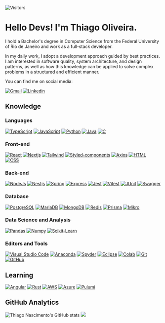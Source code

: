 ![Visitors](https://api.visitorbadge.io/api/visitors?path=https%3A%2F%2Fgithub.com%2Fnascimentoliveira&label=Visitors&labelColor=%23007EC6&countColor=%23555555)

# Hello Devs! I'm Thiago Oliveira.

I hold a Bachelor's degree in Computer Science from the Federal University of Rio de Janeiro and work as a full-stack developer.

In my daily work, I adopt a development approach guided by best practices. I am interested in software quality, system architecture, and design patterns, as well as how this knowledge can be applied to solve complex problems in a structured and efficient manner.

You can find me on social media:

[![Gmail](https://img.shields.io/badge/-nascimentoliveira@gmail.com-FFFFFF?style=for-the-badge&logo=gmail&logoColor=white&color=007EC6&labelColor=555555)](mailto:nascimentoliveira@gmail.com)
[![Linkedin](https://img.shields.io/badge/-/nascimentoliveira-FFFFFF?style=for-the-badge&logo=linkedin&logoColor=white&color=007EC6&labelColor=555555)](https://linkedin.com/in/nascimentoliveira)

## Knowledge

### Languages
 
[![TypeScript](https://img.shields.io/badge/-typescript-ffffff?style=for-the-badge&logo=typescript&logoColor=white&color=007EC6&labelColor=555555)](https://www.typescriptlang.org/)
[![JavaScript](https://img.shields.io/badge/-JavaScript-ffffff?style=for-the-badge&logo=javascript&logoColor=white&color=007EC6&labelColor=555555)](https://developer.mozilla.org/en-US/docs/Web/JavaScript)
[![Python](https://img.shields.io/badge/-python-ffffff?style=for-the-badge&logo=python&logoColor=white&color=007EC6&labelColor=555555)](https://www.python.org/)
[![Java](https://img.shields.io/badge/-java-ffffff?style=for-the-badge&logo=oracle&logoColor=white&color=007EC6&labelColor=555555)](https://www.java.com/)
[![C](https://img.shields.io/badge/-c-ffffff?style=for-the-badge&logo=c&logoColor=white&color=007EC6&labelColor=555555)](https://www.w3schools.com/c/c_intro.php)

### Front-end

[![React](https://img.shields.io/badge/-react-ffffff?style=for-the-badge&logo=react&logoColor=white&color=007EC6&labelColor=555555)](https://reactjs.org/)
[![Nextjs](https://img.shields.io/badge/-NextJs-ffffff?style=for-the-badge&logo=nextdotjs&logoColor=white&color=007EC6&labelColor=555555)](https://nextjs.org/)
[![Tailwind](https://img.shields.io/badge/-tailwind%20css-ffffff?style=for-the-badge&logo=tailwind-css&logoColor=white&color=007EC6&labelColor=555555)](https://tailwindcss.com/)
[![Styled-components](https://img.shields.io/badge/-styled--components-ffffff?style=for-the-badge&logo=styled-components&logoColor=white&color=007EC6&labelColor=555555)](https://styled-components.com/)
[![Axios](https://img.shields.io/badge/-axios-ffffff?style=for-the-badge&logo=axios&logoColor=white&color=007EC6&labelColor=555555)](https://axios-http.com/ptbr/docs/intro)
[![HTML](https://img.shields.io/badge/-html5-ffffff?style=for-the-badge&logo=html5&logoColor=white&color=007EC6&labelColor=555555)](https://developer.mozilla.org/en-US/docs/Web/HTML)
[![CSS](https://img.shields.io/badge/-css3-ffffff?style=for-the-badge&logo=css3&logoColor=white&color=007EC6&labelColor=555555)](https://developer.mozilla.org/en-US/docs/Web/CSS)

### Back-end

[![NodeJs](https://img.shields.io/badge/-nodejs-ffffff?style=for-the-badge&logo=nodedotjs&logoColor=white&color=007EC6&labelColor=555555)](https://nodejs.org/)
[![Nestjs](https://img.shields.io/badge/-nestjs-ffffff?style=for-the-badge&logo=nestjs&logoColor=white&color=007EC6&labelColor=555555)](https://nestjs.com/)
[![Spring](https://img.shields.io/badge/-spring-ffffff?style=for-the-badge&logo=spring-boot&logoColor=white&color=007EC6&labelColor=555555)](https://spring.io/)
[![Express](https://img.shields.io/badge/-express-ffffff?style=for-the-badge&logo=express&logoColor=white&color=007EC6&labelColor=555555)](https://expressjs.com/pt-br/)
[![Jest](https://img.shields.io/badge/-jest-ffffff?style=for-the-badge&logo=jest&logoColor=white&color=007EC6&labelColor=555555)](https://jestjs.io/pt-BR/)
[![Vitest](https://img.shields.io/badge/-vitest-ffffff?style=for-the-badge&logo=vitest&logoColor=white&color=007EC6&labelColor=555555)](https://vitest.dev/)
[![JUnit](https://img.shields.io/badge/-junit5-ffffff?style=for-the-badge&logo=junit5&logoColor=white&color=007EC6&labelColor=555555)](https://junit.org/junit5/)
[![Swagger](https://img.shields.io/badge/-swagger-ffffff?style=for-the-badge&logo=swagger&logoColor=white&color=007EC6&labelColor=555555)](https://spring.io/)

### Database

[![PostgreSQL](https://img.shields.io/badge/-postgresql-ffffff?style=for-the-badge&logo=Postgresql&logoColor=white&color=007EC6&labelColor=555555)](https://www.postgresql.org/)
[![MariaDB](https://img.shields.io/badge/-mariadb-ffffff?style=for-the-badge&logo=mariadb&logoColor=white&color=007EC6&labelColor=555555)](https://mariadb.org/)
[![MongoDB](https://img.shields.io/badge/-mongodb-ffffff?style=for-the-badge&logo=mongodb&logoColor=white&color=007EC6&labelColor=555555)](https://www.mongodb.com/)
[![Redis](https://img.shields.io/badge/redis-%23DD0031.svg?style=for-the-badge&logo=redis&logoColor=white&color=007EC6&labelColor=555555)](https://redis.io/)
[![Prisma](https://img.shields.io/badge/prisma%20orm-%23DD0031.svg?style=for-the-badge&logo=prisma&logoColor=white&color=007EC6&labelColor=555555)](https://www.prisma.io/)
[![Mikro](https://img.shields.io/badge/Mikro%20orm-%23DD0031.svg?style=for-the-badge&logo=mikroorm&logoColor=white&color=007EC6&labelColor=555555)](https://mikro-orm.io/)

### Data Science and Analysis

[![Pandas](https://img.shields.io/badge/-pandas-ffffff?style=for-the-badge&logo=pandas&logoColor=white&color=007EC6&labelColor=555555)](https://pandas.pydata.org/)
[![Numpy](https://img.shields.io/badge/-numpy-ffffff?style=for-the-badge&logo=numpy&logoColor=white&color=007EC6&labelColor=555555)](https://numpy.org/)
[![Scikit-Learn](https://img.shields.io/badge/-scikit--Learn-ffffff?style=for-the-badge&logo=scikitlearn&logoColor=white&color=007EC6&labelColor=555555)](https://scikit-learn.org/stable/)

### Editors and Tools

[![Visual Studio Code](https://img.shields.io/badge/-visual%20studio%20code-ffffff?style=for-the-badge&logo=visual-studio-code&logoColor=white&color=007EC6&labelColor=555555)](https://code.visualstudio.com/)
[![Anaconda](https://img.shields.io/badge/-Anaconda-ffffff?style=for-the-badge&logo=anaconda&logoColor=white&color=007EC6&labelColor=555555)](https://www.anaconda.com/)
[![Spyder](https://img.shields.io/badge/-spyder-ffffff?style=for-the-badge&logo=spyder%20ide&logoColor=white&color=007EC6&labelColor=555555)](https://www.spyder-ide.org/)
[![Eclipse](https://img.shields.io/badge/-eclipse-ffffff?style=for-the-badge&logo=eclipse&logoColor=white&color=007EC6&labelColor=555555)](https://www.eclipse.org/downloads/)
[![Colab](https://img.shields.io/badge/-colab-ffffff?style=for-the-badge&logo=googlecolab&logoColor=white&color=007EC6&labelColor=555555)](https://colab.research.google.com/)
[![Git](https://img.shields.io/badge/-git-ffffff?style=for-the-badge&logo=git&logoColor=white&color=007EC6&labelColor=555555)](https://git-scm.com/)
[![GitHub](https://img.shields.io/badge/-github-ffffff?style=for-the-badge&logo=github&logoColor=white&color=007EC6&labelColor=555555)](https://github.com/)

## Learning

[![Angular](https://img.shields.io/badge/-angular-ffffff?style=for-the-badge&logo=angular&logoColor=white&color=007EC6&labelColor=555555)](https://angular.dev/)
[![Rust](https://img.shields.io/badge/-rust-ffffff?style=for-the-badge&logo=rust&logoColor=white&color=007EC6&labelColor=555555)](https://www.rust-lang.org/)
[![AWS](https://img.shields.io/badge/-amazon%20web%20services-ffffff?style=for-the-badge&logo=amazon-web-services&logoColor=white&color=007EC6&labelColor=555555)](https://aws.amazon.com/pt/)
[![Azure](https://img.shields.io/badge/-azure%20DevOps-ffffff?style=for-the-badge&logo=azure-devops&logoColor=white&color=007EC6&labelColor=555555)](https://azure.microsoft.com/pt-br/products/devops)
[![Pulumi](https://img.shields.io/badge/-pulumi-ffffff?style=for-the-badge&logo=pulumi&logoColor=white&color=007EC6&labelColor=555555)](https://www.pulumi.com/)

## GitHub Analytics
![Thiago Nascimento's GitHub stats](https://github-readme-stats.vercel.app/api?username=nascimentoliveira&theme=github_dark&hide_border=true&include_all_commits=true&count_private=false)
![](https://github-readme-streak-stats.herokuapp.com/?user=nascimentoliveira&theme=github_dark&hide_border=true)
